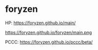 # foryzen

HP: https://foryzen.github.io/main/

https://foryzen.github.io/foryzen/main.png

PCCC: https://foryzen.github.io/pccc/beta/

